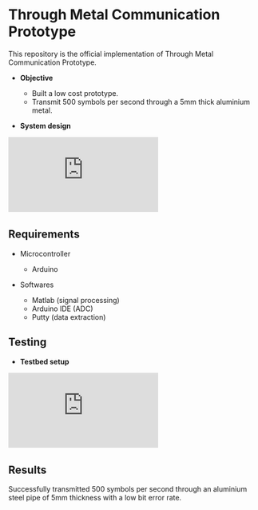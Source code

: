 # Through Metal Communication Prototype

This repository is the official implementation of Through Metal Communication Prototype. 

- **Objective**
	- Built a low cost prototype.
	- Transmit 500 symbols per second through a 5mm thick aluminium metal.
	

- **System design**

![Block diagram](https://github.com/nuakojr/Through-metal-Communication/blob/f2df785a976f96d11bc49baa0978fe222461a5c8/Images/system.pdf)



## Requirements

- Microcontroller
	- Arduino

- Softwares
	- Matlab (signal processing)
	- Arduino IDE (ADC)
	- Putty (data extraction)



## Testing

- **Testbed setup**

![Setup](https://github.com/nuakojr/Through-metal-Communication/blob/main/Images/testbed.pdf)




## Results

Successfully transmitted 500 symbols per second through an aluminium steel pipe of 5mm thickness with a low bit error rate.






